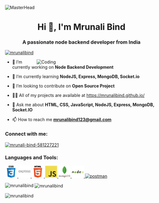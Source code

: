![MasterHead](https://user-images.githubusercontent.com/10498744/210012254-234538ff-d198-48aa-8964-37e6fd45d227.gif)
<h1 align="center">Hi 👋, I'm Mrunali Bind</h1>
<h3 align="center">A passionate node backend developer from India</h3>


<p align="left"> <a href="https://github.com/ryo-ma/github-profile-trophy"><img src="https://github-profile-trophy.vercel.app/?username=mrunalibind" alt="mrunalibind" /></a> </p>

<img align="right" alt="Coding" width="400" src="https://media.tenor.com/S59bPkT0pqcAAAAC/programming.gif">

- 🔭 I’m currently working on **Node Backend Development**

- 🌱 I’m currently learning **NodeJS, Express, MongoDB, Socket.io**

- 👯 I’m looking to contribute on **Open Source Project**

- 👨‍💻 All of my projects are available at https://mrunalibind.github.io/
- 💬 Ask me about **HTML, CSS, JavaScript, NodeJS, Express, MongoDB, Socket.IO**

- 📫 How to reach me **mrunalibind123@gmail.com**



<h3 align="left">Connect with me:</h3>
<p align="left">
<a href="https://linkedin.com/in/mrunali-bind-581227221" target="blank"><img align="center" src="[https://raw.githubusercontent.com/rahuldkjain/github-profile-readme-generator/master/src/images/icons/Social/linked-in-alt.svg](https://fontawesome.com/icons/linkedin?f=brands&s=solid)" alt="mrunali-bind-581227221" height="30" width="40" /></a>
</p>

<h3 align="left">Languages and Tools:</h3>
<p align="left"> <a href="https://www.w3schools.com/css/" target="_blank" rel="noreferrer"> <img src="https://raw.githubusercontent.com/devicons/devicon/master/icons/css3/css3-original-wordmark.svg" alt="css3" width="40" height="40"/> </a> <a href="https://expressjs.com" target="_blank" rel="noreferrer"> <img src="https://raw.githubusercontent.com/devicons/devicon/master/icons/express/express-original-wordmark.svg" alt="express" width="40" height="40"/> </a> <a href="https://www.w3.org/html/" target="_blank" rel="noreferrer"> <img src="https://raw.githubusercontent.com/devicons/devicon/master/icons/html5/html5-original-wordmark.svg" alt="html5" width="40" height="40"/> </a> <a href="https://developer.mozilla.org/en-US/docs/Web/JavaScript" target="_blank" rel="noreferrer"> <img src="https://raw.githubusercontent.com/devicons/devicon/master/icons/javascript/javascript-original.svg" alt="javascript" width="40" height="40"/> </a> <a href="https://www.mongodb.com/" target="_blank" rel="noreferrer"> <img src="https://raw.githubusercontent.com/devicons/devicon/master/icons/mongodb/mongodb-original-wordmark.svg" alt="mongodb" width="40" height="40"/> </a> <a href="https://nodejs.org" target="_blank" rel="noreferrer"> <img src="https://raw.githubusercontent.com/devicons/devicon/master/icons/nodejs/nodejs-original-wordmark.svg" alt="nodejs" width="40" height="40"/> </a> <a href="https://postman.com" target="_blank" rel="noreferrer"> <img src="https://www.vectorlogo.zone/logos/getpostman/getpostman-icon.svg" alt="postman" width="40" height="40"/> </a> </p>

<p><img align="left" src="https://github-readme-stats.vercel.app/api/top-langs?username=mrunalibind&show_icons=true&locale=en&layout=compact" alt="mrunalibind" /></p>

<p>&nbsp;<img align="center" src="https://github-readme-stats.vercel.app/api?username=mrunalibind&show_icons=true&locale=en" alt="mrunalibind" /></p>

<p><img align="center" src="https://github-readme-streak-stats.herokuapp.com/?user=mrunalibind&" alt="mrunalibind" /></p>
